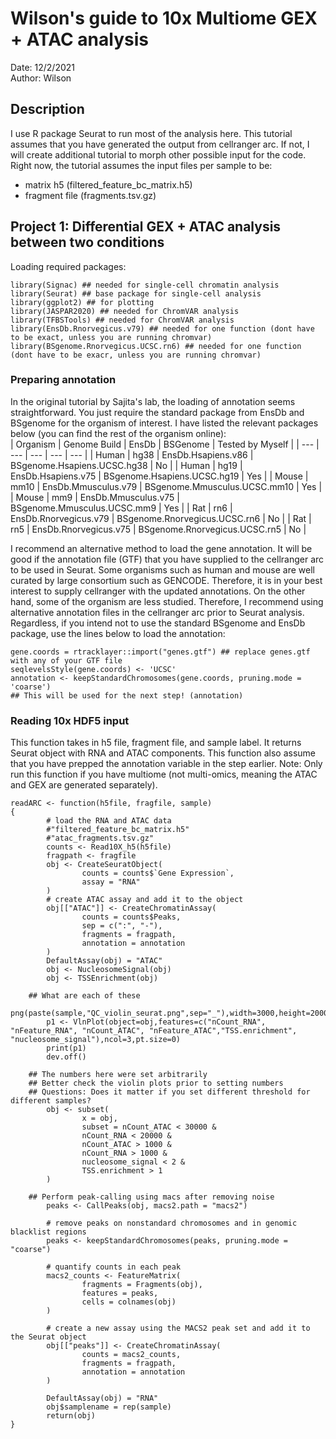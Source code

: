 # Wilson's guide to 10x Multiome GEX + ATAC analysis  
Date: 12/2/2021  
Author: Wilson  

## Description  
I use R package Seurat to run most of the analysis here.
This tutorial assumes that you have generated the output from cellranger arc.
If not, I will create additional tutorial to morph other possible input for the code.
Right now, the tutorial assumes the input files per sample to be:  
- matrix h5 (filtered_feature_bc_matrix.h5)  
- fragment file (fragments.tsv.gz)  


## Project 1: Differential GEX + ATAC analysis between two conditions  
Loading required packages:  

```
library(Signac) ## needed for single-cell chromatin analysis
library(Seurat) ## base package for single-cell analysis 
library(ggplot2) ## for plotting
library(JASPAR2020) ## needed for ChromVAR analysis
library(TFBSTools) ## needed for ChromVAR analysis
library(EnsDb.Rnorvegicus.v79) ## needed for one function (dont have to be exact, unless you are running chromvar)
library(BSgenome.Rnorvegicus.UCSC.rn6) ## needed for one function (dont have to be exacr, unless you are running chromvar)
```  

### Preparing annotation  
In the original tutorial by Sajita's lab, the loading of annotation seems straightforward. You just require the standard package from EnsDb and BSgenome for the organism of interest. I have listed the relevant packages below (you can find the rest of the organism online):  
| Organism | Genome Build | EnsDb | BSGenome | Tested by Myself |
| --- | --- | --- | --- | --- |
| Human | hg38 | EnsDb.Hsapiens.v86 | BSgenome.Hsapiens.UCSC.hg38 | No |
| Human | hg19 | EnsDb.Hsapiens.v75 | BSgenome.Hsapiens.UCSC.hg19 | Yes |
| Mouse | mm10 | EnsDb.Mmusculus.v79 | BSgenome.Mmusculus.UCSC.mm10 | Yes |
| Mouse | mm9 | EnsDb.Mmusculus.v75 | BSgenome.Mmusculus.UCSC.mm9 | Yes |
| Rat | rn6 | EnsDb.Rnorvegicus.v79 | BSgenome.Rnorvegicus.UCSC.rn6 | No |
| Rat | rn5 | EnsDb.Rnorvegicus.v75 | BSgenome.Rnorvegicus.UCSC.rn5 | No |  

I recommend an alternative method to load the gene annotation. It will be good if the annotation file (GTF) that you have supplied to the cellranger arc to be used in Seurat. Some organisms such as human and mouse are well curated by large consortium such as GENCODE. Therefore, it is in your best interest to supply cellranger with the updated annotations. On the other hand, some of the organism are less studied. Therefore, I recommend using alternative annotation files in the cellranger arc prior to Seurat analysis. Regardless, if you intend not to use the standard BSgenome and EnsDb package, use the lines below to load the annotation:  
```
gene.coords = rtracklayer::import("genes.gtf") ## replace genes.gtf with any of your GTF file
seqlevelsStyle(gene.coords) <- 'UCSC'
annotation <- keepStandardChromosomes(gene.coords, pruning.mode = 'coarse')
## This will be used for the next step! (annotation)
```  

### Reading 10x HDF5 input  
This function takes in h5 file, fragment file, and sample label. It returns Seurat object with RNA and ATAC components.
This function also assume that you have prepped the annotation variable in the step earlier.
Note: Only run this function if you have multiome (not multi-omics, meaning the ATAC and GEX are generated separately).  
```
readARC <- function(h5file, fragfile, sample)
{
        # load the RNA and ATAC data
        #"filtered_feature_bc_matrix.h5"
        #"atac_fragments.tsv.gz"
        counts <- Read10X_h5(h5file)
        fragpath <- fragfile
        obj <- CreateSeuratObject(
                counts = counts$`Gene Expression`,
                assay = "RNA"
        )
        # create ATAC assay and add it to the object
        obj[["ATAC"]] <- CreateChromatinAssay(
                counts = counts$Peaks,
                sep = c(":", "-"),
                fragments = fragpath,
                annotation = annotation
        )
        DefaultAssay(obj) = "ATAC"
        obj <- NucleosomeSignal(obj)
        obj <- TSSEnrichment(obj)

	## What are each of these
        png(paste(sample,"QC_violin_seurat.png",sep="_"),width=3000,height=2000,res=300)
        p1 <- VlnPlot(object=obj,features=c("nCount_RNA", "nFeature_RNA", "nCount_ATAC", "nFeature_ATAC","TSS.enrichment", "nucleosome_signal"),ncol=3,pt.size=0)
        print(p1)
        dev.off()

	## The numbers here were set arbitrarily
	## Better check the violin plots prior to setting numbers
	## Questions: Does it matter if you set different threshold for different samples?
        obj <- subset(
                x = obj,
                subset = nCount_ATAC < 30000 &
                nCount_RNA < 20000 &
                nCount_ATAC > 1000 &
                nCount_RNA > 1000 &
                nucleosome_signal < 2 &
                TSS.enrichment > 1
        )

	## Perform peak-calling using macs after removing noise
        peaks <- CallPeaks(obj, macs2.path = "macs2")

        # remove peaks on nonstandard chromosomes and in genomic blacklist regions
        peaks <- keepStandardChromosomes(peaks, pruning.mode = "coarse")

        # quantify counts in each peak
        macs2_counts <- FeatureMatrix(
                fragments = Fragments(obj),
                features = peaks,
                cells = colnames(obj)
        )

        # create a new assay using the MACS2 peak set and add it to the Seurat object
        obj[["peaks"]] <- CreateChromatinAssay(
                counts = macs2_counts,
                fragments = fragpath,
                annotation = annotation
        )

        DefaultAssay(obj) = "RNA"
        obj$samplename = rep(sample)
        return(obj)
}

```  


